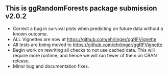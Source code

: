 This is ggRandomForests package submission v2.0.2
--------------------------------------------------------------------------------
* Correct a bug in survival plots when predicting on future data without a known outcome.
* ALL Vignettes are now at https://github.com/ehrlinger/ggRFVignette
* All tests are being moved to https://github.com/ehrlinger/ggRFVignette
* Begin work on rewriting all checks to not use cached data. 
  This will require more runtime, and hence we will run fewer of them on CRAN release. 
* Minor bug and documentation fixes.